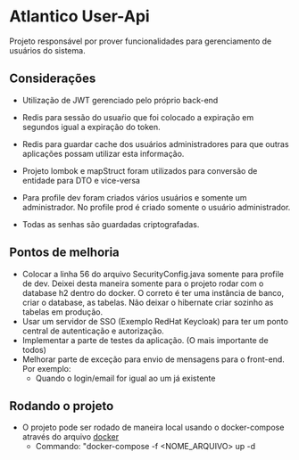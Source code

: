 # Atlantico User-Api

Projeto responsável por prover funcionalidades para gerenciamento de usuários do sistema.

## Considerações

* Utilização de JWT gerenciado pelo próprio back-end
* Redis para sessão do usuaŕio que foi colocado a expiração em segundos igual a expiração do token.
* Redis para guardar cache dos usuários administradores para que outras aplicações possam utilizar
esta informação.
* Projeto lombok e mapStruct foram utilizados para conversão de entidade para DTO e vice-versa
* Para profile dev foram criados vários usuários e somente um administrador. No profile prod é criado somente
o usuário administrador.
  
* Todas as senhas são guardadas criptografadas.
  
## Pontos de melhoria

* Colocar a linha 56 do arquivo SecurityConfig.java somente para profile de dev. Deixei desta maneira somente para
  o projeto rodar com o database h2 dentro do docker. O correto é ter uma instância de banco, criar o database, as tabelas. 
  Não deixar o hibernate criar sozinho as tabelas em produção.
* Usar um servidor de SSO (Exemplo RedHat Keycloak) para ter um ponto central de autenticação e autorização. 
* Implementar a parte de testes da aplicação. (O mais importante de todos)
* Melhorar parte de exceção para envio de mensagens para o front-end. Por exemplo:
  * Quando o login/email for igual ao um já existente

## Rodando o projeto

* O projeto pode ser rodado de maneira local usando o docker-compose através do arquivo
  [docker](https://github.com/holocaster/atlantico-user-api/blob/master/src/main/docker/docker-compose.yml)
  * Commando: "docker-compose -f <NOME_ARQUIVO> up -d

